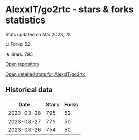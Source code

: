 # AlexxIT/go2rtc - stars & forks statistics

Stats updated on Mar 2023, 28

☋ Forks: 52

★ Stars: 795

[Open repository](https://github.com/AlexxIT/go2rtc)

[Open detailed stats for AlexxIT/go2rtc](https://reviewgithub.com/rep/AlexxIT/go2rtc)

## Historical data
| Date | Stars | Forks |
|------|-------|-------|
| 2023-03-28 | 795 | 52 | 
| 2023-03-27 | 779 | 50 | 
| 2023-03-26 | 754 | 50 | 

